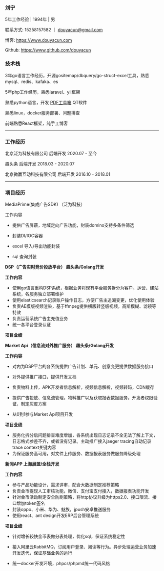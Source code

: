 ### 刘宁

5年工作经验 | 1994年 | 男 

联系方式: 15258157582 ｜ [douyacun@gmail.com](mailto:douyacun@gmail.com)

博客: https://www.douyacun.com

Github: https://www.github.com/douyacun

### 技术栈

3年go语言工作经历，开源gositemap/dbquery/go-struct-excel工具，熟悉mysql、redis、kafaka、es

5年php工作经历，熟悉laravel、yii框架

熟悉python语言，开发 [PDF工具箱](https://www.douyacun.com/pdf/remove-watermark) QT软件

熟悉linux，docker服务部署、问题排查

前端熟悉React框架，纯手工博客

---

### 工作经历

北京泛为科技有限公司 		   后端开发     2020.07 - 至今 


趣头条   									后端开发	 2018.03 - 2020.07

北京微赢互动科技有限公司	后端开发	 2016.10 - 2018.01

---

### 项目经历

MediaPrime(集成广告SDK)  （泛为科技）

工作内容

- 提供广告屏蔽，地域定向广告功能，封装domino支持多条件筛选
- 封装DI/IOC容器

- excel 导入/导出功能封装

- sql 查询封装

    

**DSP（广告实时竞价投放平台） 趣头条/Golang开发**

**工作内容**

- 使用go语言重构DSP系统，根据业务将现有平台服务拆分为客户、运营、建站系统，各服务独立部署维护
- 使用elasticsearch记录账户操作日志，方便广告主追溯变更，优化使用体验
- 负责AE模版视频渲染，基于ffmpeg提供横版转竖版视频，高斯模糊、滤镜等特效
- 负责运营系统广告主充值业务
- 统一各平台登录认证

**项目业绩**

**Market Api（信息流对外推广服务） 趣头条/Golang开发**

**工作内容**

- 对内为DSP平台的各系统提供广告计划、单元、创意变更提供数据服务接口
- 对外提供推广接口，提供开发文档
- 负责物料上传，APK开发者信息解析，视频信息解析，视频转码，CDN缓存

- 提供广告投放、信息流管理，物料推广以及获取报表数据服务，开发者权限验证，制定灰度方案
- 从0到1参与Market Api项目开发

**项目业绩**

- 服务化拆分后问题排查难度增加，各系统出现日志记录不全无法了解上下文，日志格式参差不齐，或者没有记录。主动推广接入jaeger tracing自动记录trace context关键内容
- 为保证服务高可用，对文件上传服务、数据报表服务做服务降级处理

**新闻APP 上海展盟/全栈开发**

**工作内容**

- 参与产品功能设计，需求评审，配合大数据制定推荐策略
- 负责金币提现人工审核功能，微信、支付宝支付接入，数据报表功能开发
- 针对金币活动制定安全防刷策略，将http协议升级为https2.0、接口限流、接口增加token签名
- 封装oppo、⼩⽶、华为、魅族，jpush安卓推送服务
- 使用react、ant design开发ERP后台管理系统

**项目业绩**

- 针对增长较快金币表做分表处理，优化sql，保证系统稳定性
- 接入阿里云RabbitMQ，订阅用户登录、阅读等行为。异步处理运营业务加速开发迭代，保证基础业务的运行

-   统一docker开发环境，phpcs/phpmd统一代码风格

